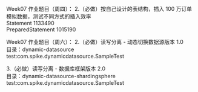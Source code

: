 Week07 作业题目（周四）：
2.（必做）按自己设计的表结构，插入 100 万订单模拟数据，测试不同方式的插入效率<br/>
Statement 1133490<br/>
PreparedStatement 1015190

Week07 作业题目（周六）：
2.（必做）读写分离 - 动态切换数据源版本 1.0<br/>
目录：dynamic-datasource<br/>
test:com.spike.dynamicdatasource.SampleTest

3.（必做）读写分离 - 数据库框架版本 2.0<br/>
目录：dynamic-datasource-shardingsphere<br/>
test:com.spike.dynamicdatasource.SampleTest
